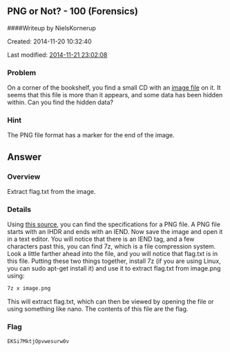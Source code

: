 ## PNG or Not? - 100 (Forensics) ##
####Writeup by NielsKornerup

Created: 2014-11-20 10:32:40

Last modified: [2014-11-21 23:02:08](https://github.com/Oksisane/PicoCTF-2014-Writeups/commits/master/forensics/png_or_not.md)



### Problem ###

On a corner of the bookshelf, you find a small CD with an [image file](https://picoctf.com/problem-static/forensics/png-or-not/image.png) on it. It seems that this file is more than it appears, and some data has been hidden within. Can you find the hidden data? 

### Hint ###

The PNG file format has a marker for the end of the image.

## Answer ##

### Overview ###

Extract flag.txt from the image.

### Details ###

Using [this source](http://www.libpng.org/pub/png/spec/1.2/PNG-Structure.html), you can find the specifications for a PNG file. A PNG file starts with an IHDR and ends with an IEND. Now save the image and open it in a text editor. You will notice that there is an IEND tag, and a few characters past this, you can find 7z, which is a file compression system. Look a little farther ahead into the file, and you will notice that flag.txt is in this file. Putting these two things together, install 7z (if you are using Linux, you can sudo apt-get install it) and use it to extract flag.txt from image.png using: 

```bash
7z x image.png
```

This will extract flag.txt, which can then be viewed by opening the file or using something like nano. The contents of this file are the flag.

### Flag ###

    EKSi7MktjOpvwesurw0v
